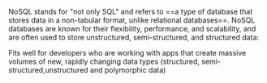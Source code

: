 
NoSQL stands for "not only SQL" and refers to ==a type of database that stores data in a non-tabular format, unlike relational databases==. NoSQL databases are known for their flexibility, performance, and scalability, and are often used to store unstructured, semi-structured, and structured data:

Fits well for developers who are working with apps that create massive volumes of new, rapidly changing data types (structured, semi-structured,unstructured and polymorphic data)